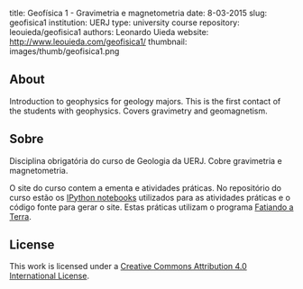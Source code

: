 title: Geofísica 1 - Gravimetria e magnetometria
date: 8-03-2015
slug: geofisica1
institution: UERJ
type: university course
repository: leouieda/geofisica1
authors: Leonardo Uieda
website: http://www.leouieda.com/geofisica1/
thumbnail: images/thumb/geofisica1.png

## About

Introduction to geophysics for geology majors.
This is the first contact of the students with geophysics.
Covers gravimetry and geomagnetism.

## Sobre

Disciplina obrigatória do curso de Geologia da UERJ.
Cobre gravimetria e magnetometria.

O site do curso contem a ementa e atividades práticas.
No repositório do curso estão os
[IPython notebooks](http://ipython.org/notebook.html)
utilizados para as atividades práticas
e o código fonte para gerar o site.
Estas práticas utilizam o programa [Fatiando a
Terra](http://fatiando.org).

## License

This work is licensed under a
[Creative Commons Attribution 4.0 International
License](http://creativecommons.org/licenses/by/4.0/).
